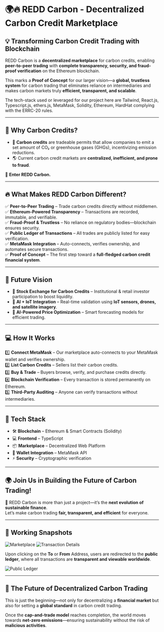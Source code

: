 # 🌍🔥 REDD Carbon - Decentralized Carbon Credit Marketplace  

## 💡 Transforming Carbon Credit Trading with Blockchain  
REDD Carbon is a **decentralized marketplace** for carbon credits, enabling **peer-to-peer trading** with **complete transparency, security, and fraud-proof verification** on the Ethereum blockchain.  

This marks a **Proof of Concept** for our larger vision—a **global, trustless system** for carbon trading that eliminates reliance on intermediaries and makes carbon markets truly **efficient, transparent, and scalable**. 

The tech-stack used or leveraged for our project here are Tailwind, React.js, Typescript.js, ethers.js, MetaMask, Solidity, Ethereum, HardHat complying with the ERRC-20 rules.

---

## 🚀 Why Carbon Credits?  
- 🌱 **Carbon credits** are tradeable permits that allow companies to emit a set amount of CO₂ or greenhouse gases (GHGs), incentivizing emission reductions.  
- 🌎 Current carbon credit markets are **centralized, inefficient, and prone to fraud**.  

🔗 **Enter REDD Carbon.**  

---

## 🔥 What Makes REDD Carbon Different?  
✅ **Peer-to-Peer Trading** – Trade carbon credits directly without middlemen.  
✅ **Ethereum-Powered Transparency** – Transactions are recorded, immutable, and verifiable.  
✅ **Fraud-Proof & Trustless** – No reliance on regulatory bodies—blockchain ensures security.  
✅ **Public Ledger of Transactions** – All trades are publicly listed for easy verification.  
✅ **MetaMask Integration** – Auto-connects, verifies ownership, and automates secure transactions.  
✅ **Proof of Concept** – The first step toward a **full-fledged carbon credit financial system**.  

---

## 🔮 Future Vision  
- 🔹 **Stock Exchange for Carbon Credits** – Institutional & retail investor participation to boost liquidity.  
- 🔹 **AI + IoT Integration** – Real-time validation using **IoT sensors, drones, and satellite imagery**.  
- 🔹 **AI-Powered Price Optimization** – Smart forecasting models for efficient trading.  

---

## 💻 How It Works  
1️⃣ **Connect MetaMask** – Our marketplace auto-connects to your MetaMask wallet and verifies ownership.  
2️⃣ **List Carbon Credits** – Sellers list their carbon credits.  
3️⃣ **Buy & Trade** – Buyers browse, verify, and purchase credits directly.  
4️⃣ **Blockchain Verification** – Every transaction is stored permanently on Ethereum.  
5️⃣ **Third-Party Auditing** – Anyone can verify transactions without intermediaries.  

---

## 📜 Tech Stack  
- 🛠 **Blockchain** – Ethereum & Smart Contracts (Solidity)  
- 💻 **Frontend** – TypeScript  
- 📦 **Marketplace** – Decentralized Web Platform  
- 🔗 **Wallet Integration** – MetaMask API  
- ⚡ **Security** – Cryptographic verification  

---

## 🌍 Join Us in Building the Future of Carbon Trading!  
🚀 REDD Carbon is more than just a project—it’s the **next evolution of sustainable finance**.  
Let’s make carbon trading **fair, transparent, and efficient** for everyone.  

---

## 📸 Working Snapshots  

![Marketplace](https://github.com/user-attachments/assets/0d605852-3d92-407f-8b7b-ce714af58403)
![Transaction Details](https://github.com/user-attachments/assets/afa774c5-a321-47ca-bfe2-1f7545be4063)

Upon clicking on the **To** or **From** Address, users are redirected to the **public ledger**, where all transactions are **transparent and viewable worldwide**.  

![Public Ledger](https://github.com/user-attachments/assets/74b11fee-a4e1-4723-8297-01427db910bf)

---

## 🌱 The Future of Decentralized Carbon Trading  
This is just the beginning—not only for decentralizing a **financial market** but also for setting a **global standard** in carbon credit trading.  

Once the **cap-and-trade model** reaches completion, the world moves towards **net-zero emissions**—ensuring sustainability without the risk of **malicious activities**.  
